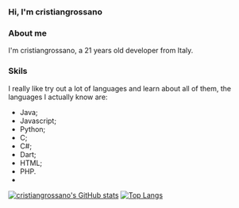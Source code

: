 ### Hi, I'm cristiangrossano

### About me

I'm cristiangrossano, a 21 years old developer from Italy.

### Skils

I really like try out a lot of languages and learn about all of them, the languages I actually know are:

- Java;
- Javascript;
- Python;
- C;
- C#;
- Dart;
- HTML;
- PHP.
-

[![cristiangrossano's GitHub stats](https://github-readme-stats.vercel.app/api?username=cristiangrossano)](https://github.com/anuraghazra/github-readme-stats&theme=radical&count_private=true)
[![Top Langs](https://github-readme-stats.vercel.app/api/top-langs/?username=cristiangrossano)](https://github.com/anuraghazra/github-readme-stats)
